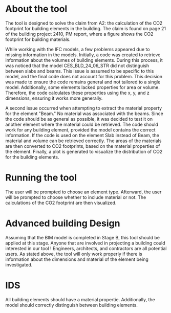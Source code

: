 # About the tool
The tool is designed to solve the claim from A2: the calculation of the CO2 footprint for building elements in the building.
The claim is found on page 21 of the building project 2410, PM report, where a figure shows the CO2 footprint for building materials.

While working with the IFC models, a few problems appeared due to missing information in the models. 
Initially, a code was created to retrieve information about the volumes of building elements. 
During this process, it was noticed that the model CES_BLD_24_06_STR did not distinguish between slabs and beams. 
This issue is assumed to be specific to this model, and the final code does not account for this problem.
This decision was made to ensure the code remains general and not tailored to a single model. 
Additionally, some elements lacked properties for area or volume. 
Therefore, the code calculates these properties using the x, y, and z dimensions, ensuring it works more generally.

A second issue occurred when attempting to extract the material property for the element "Beam." 
No material was associated with the beams. Since the code should be as general as possible, it was decided to test it on another element where the material could be retrieved. 
The code should work for any building element, provided the model contains the correct information.
If the code is used on the element Slab instead of Beam, the material and volume can be retrieved correctly.
The areas of the materials are then converted to CO2 footprints, based on the material properties of the element. 
Finally, a plot is generated to visualize the distribution of CO2 for the building elements.

# Running the tool
The user will be prompted to choose an element type. Afterward, the user will be prompted to choose whether to include material or not. The calculations of the CO2 footprint are then visualized.

# Advanced building Design 
Assuming that the BIM model is completed in Stage B, this tool should be applied at this stage.
Anyone that are involved in projecting a building could interested in our tool ! Engineers, architects, and contractors are all potential users.
As stated above, the tool will only work properly if there is information about the dimensions and material of the element being investigated. 

# IDS 
All building elements should have a material propertie. 
Additionally, the model should correctly distinguish between building elements.





